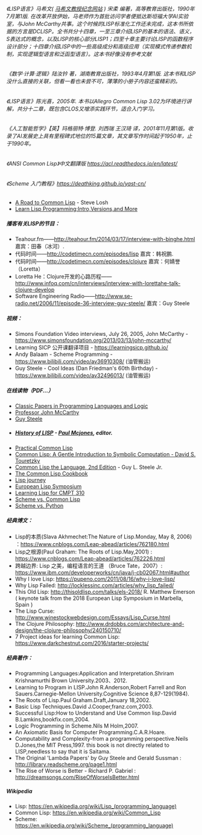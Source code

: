 ###### 《LISP语言》马希文( [马希文教授纪念网站](http://www.math.pku.edu.cn/teachers/mxw/) ) 宋柔 编著，高等教育出版社，1990年7月第1版. 在改革开放伊始，马老师作为首批访问学者便抵达斯坦福大学AI实验室，与John McCarthy共事。这个时候的LISP标准化工作还未完成，这本书所依据的方言是DCLISP。全书共分十四章，一至三章介绍LISP的基本的语法、语义，S表达式的概念，以及LISP的核心部分LISP1；四至十章主要讨论LISP的函数程序设计部分；十四章介绍LISP中的一些高级成分和高级应用（实现模式传递参数机制，实现逻辑型语言和泛函型语言）。这本书好像没有参考文献
###### 《数学·计算·逻辑》陆汝钤 著，湖南教育出版社，1993年4月第1版. 这本书和LISP没什么直接的关联，但看一看也未尝不可，薄薄的小册子内容还蛮精彩的。
###### 《LISP语言》陈光喜，2005年. 本书以Allegro Common Lisp 3.02为环境进行讲解，共分十二章，既包含CLOS又增添实践环节，适合入门学习。
###### 《人工智能哲学》【英】玛格丽特·博登. 刘西瑞 王汉琦 译，2001年11月第1版。收录了AI发展史上具有里程碑式地位的15篇文章，其文章写作时间起于1950年，止于1990年。
###### 《ANSI Common Lisp》中文翻譯版 https://acl.readthedocs.io/en/latest/
###### 《Scheme 入门教程》https://deathking.github.io/yast-cn/
* [A Road to Common Lisp](http://stevelosh.com/blog/2018/08/a-road-to-common-lisp/) - Steve Losh
* [Learn Lisp Programming:Intro,Versions,and More](https://www.whoishostingthis.com/resources/lisp/)
##### 播客有关LISP的节目：
* Teahour.fm——http://teahour.fm/2014/03/17/interview-with-binghe.html 嘉宾：田春（冰河）.
* 代码时间——http://codetimecn.com/episodes/lisp 嘉宾：韩祝鹏.
* 代码时间——http://codetimecn.com/episodes/clojure 嘉宾：何婧誉（Loretta）
* Loretta He：Clojure开发的心路历程——http://www.infoq.com/cn/interviews/interview-with-lorettahe-talk-clojure-develop
* Software Engineering Radio——http://www.se-radio.net/2006/11/episode-36-interview-guy-steele/ 嘉宾：Guy Steele
##### 视频：
* Simons Foundation Video interviews, July 26, 2005, John McCarthy - https://www.simonsfoundation.org/2013/03/13/john-mccarthy/
* Learning SICP 公开课翻译项目 - https://learningsicp.github.io/
* Andy Balaam - Scheme Programming - https://www.bilibili.com/video/av36910308/ (油管搬运)
* Guy Steele - Cool Ideas (Dan Friedman's 60th Birthday) - https://www.bilibili.com/video/av32496013/ (油管搬运)
##### 在线读物（PDF...）
* [Classic Papers in Programming Languages and Logic](http://www.cs.cmu.edu/~crary/819-f09/)
* [Professor John McCarthy](http://jmc.stanford.edu/index.html)
* [Guy Steele](https://www.researchgate.net/profile/Guy_Steele) 
* ##### [History of LISP](http://www.softwarepreservation.org/projects/LISP) - [Paul Mcjones](https://mcjones.org/), editor.
* [Practical Common Lisp](http://www.gigamonkeys.com/book/)
* [Common Lisp: A Gentle Introduction to Symbolic Computation - David S. Touretzky](http://www.cs.cmu.edu/~dst/LispBook/)
* [Common Lisp the Language, 2nd Edition](http://www-prod-gif.supelec.fr/docs/cltl/clm/clm.html) - Guy L. Steele Jr.
* [The Common Lisp Cookbook](https://lispcookbook.github.io/cl-cookbook/)
* [Lisp journey](https://lisp-journey.gitlab.io/)
* [European Lisp Symposium](https://european-lisp-symposium.org/)
* [Learning Lisp for CMPT 310](http://www.cs.sfu.ca/CourseCentral/310/pwfong/Lisp/)
* [Scheme vs. Common Lisp](http://www.cs.utexas.edu/~novak/schemevscl.html)
* [Scheme vs. Python](https://people.eecs.berkeley.edu/~bh/proglang.html)
##### 经典博文：
* Lisp的本质(Slava Akhmechet:The Nature of Lisp.Monday, May 8, 2006) ：https://www.cnblogs.com/Leap-abead/articles/762180.html
* Lisp之根源(Paul Graham: The Roots of Lisp.May,2001) : https://www.cnblogs.com/Leap-abead/articles/762226.html
* 跨越边界: Lisp 之美，编程语言的王道 （Bruce Tate，2007）: https://www.ibm.com/developerworks/cn/java/j-cb02067.html#author
* Why I love Lisp: https://pupeno.com/2011/08/16/why-i-love-lisp/ 
* Why Lisp Failed: http://locklessinc.com/articles/why_lisp_failed/
* This Old Lisp: http://thisoldlisp.com/talks/els-2018/ R. Matthew Emerson ( keynote talk from the 2018 European Lisp Symposium in Marbella, Spain )
* The Lisp Curse: http://www.winestockwebdesign.com/Essays/Lisp_Curse.html
* The Clojure Philosophy: http://www.drdobbs.com/architecture-and-design/the-clojure-philosophy/240150710/
* 7 Project ideas for learning Common Lisp: <https://www.darkchestnut.com/2016/starter-projects/>
##### 经典著作：
* Programming Languages:Application and Interpretation.Shriram Krishnamurthi Brown University.2003、2012.
* Learning to Program in LISP.John R.Anderson,Robert Farrell and Ron Sauers.Carnegie-Mellon University.Cognitive Science 8,87-129(1984).
* The Roots of Lisp.Paul Graham.Draft,January 18,2002.
* Basic Lisp Techniques.David J.Cooper,franz.com,2003.
* Successful Lisp:How to Understand and Use Common lisp.David B.Lamkins,bookfix.com,2004.
* Logic Programming in Scheme.Nils M Holm,2007.
* An Axiomatic Basis for Computer Programming.C.A.R.Hoare.
* Computability and Complexity-from a programming perspective.Neils D.Jones,the MIT Press,1997. this book is not directly related to LISP,needless to say that it is Saitama.
* The Original 'Lambda Papers' by Guy Steele and Gerald Sussman : http://library.readscheme.org/page1.html
* The Rise of Worse is Better - Richard P. Gabriel : http://dreamsongs.com/RiseOfWorseIsBetter.html
##### Wikipedia
* Lisp: https://en.wikipedia.org/wiki/Lisp_(programming_language)
* Common Lisp: https://en.wikipedia.org/wiki/Common_Lisp
* Scheme: https://en.wikipedia.org/wiki/Scheme_(programming_language)
